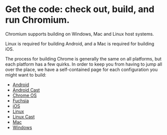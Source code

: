 # Get the code: check out, build, and run Chromium. 

Chromium supports building on Windows, Mac and Linux host systems.

Linux is required for building Android, and a Mac is required for building iOS.

The process for building Chrome is generally the same on all platforms, but
each platform has a few quirks. In order to keep you from having to jump
all over the place, we have a self-contained page for each configuration
you might want to build:

* [Android](android_build_instructions.md)
* [Android Cast](android_cast_build_instructions.md)
* [Chrome OS](chromeos_build_instructions.md)
* [Fuchsia](fuchsia_build_instructions.md)
* [iOS](ios/build_instructions.md)
* [Linux](linux/build_instructions.md)
* [Linux Cast](linux/cast_build_instructions.md)
* [Mac](mac_build_instructions.md)
* [Windows](windows_build_instructions.md)
